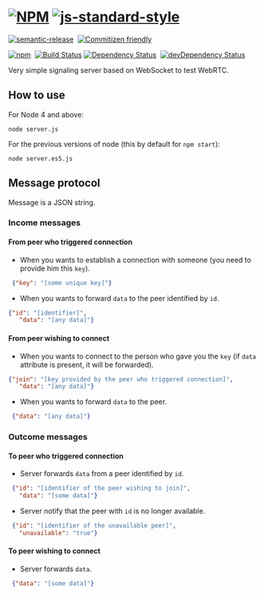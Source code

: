 # [![NPM](https://nodei.co/npm/sigver.png)](https://nodei.co/npm/sigver/) [![js-standard-style](https://cdn.rawgit.com/feross/standard/master/badge.svg)](https://github.com/feross/standard)
[![semantic-release](https://img.shields.io/badge/%20%20%F0%9F%93%A6%F0%9F%9A%80-semantic--release-e10079.svg?style=flat-square)](https://github.com/semantic-release/semantic-release)&nbsp;
[![Commitizen friendly](https://img.shields.io/badge/commitizen-friendly-brightgreen.svg?style=flat-square)](http://commitizen.github.io/cz-cli/)&nbsp;

[![npm](https://img.shields.io/npm/v/sigver.svg)](https://www.npmjs.com/package/sigver)&nbsp;
[![Build Status](https://travis-ci.org/coast-team/sigver.svg?branch=master)](https://travis-ci.org/coast-team/sigver)
[![Dependency Status](https://david-dm.org/coast-team/sigver.svg)](https://david-dm.org/coast-team/sigver)&nbsp;
[![devDependency Status](https://david-dm.org/coast-team/sigver/dev-status.svg)](https://david-dm.org/coast-team/sigver#info=devDependencies)

Very simple signaling server based on WebSocket to test WebRTC.

## How to use
For Node 4 and above:
```
node server.js
```
For the previous versions of node (this by default for `npm start`):
```
node server.es5.js
```

## Message protocol
Message is a JSON string.

### Income messages
#### From peer who triggered connection
- When you wants to establish a connection with someone (you need to provide him this `key`).
```json
 {"key": "[some unique key]"}
```
- When you wants to forward `data` to the peer identified by `id`.
```json
{"id": "[identifier]",
   "data": "[any data]"}
```


#### From peer wishing to connect
- When you wants to connect to the person who gave you the `key` (if `data` attribute is present, it will be forwarded).
```json
{"join": "[key provided by the peer who triggered connection]",
   "data": "[any data]"}
```
- When you wants to forward `data` to the peer.
```json
 {"data": "[any data]"}
```

### Outcome messages
#### To peer who triggered connection
- Server forwards `data` from a peer identified by `id`.
```json
 {"id": "[identifier of the peer wishing to join]",
   "data": "[some data]"}
```
- Server notify that the peer with `id` is no longer available.
```json
 {"id": "[identifier of the unavailable peer]",
   "unavailable": "true"}
```

#### To peer wishing to connect
- Server forwards `data`.
```json
 {"data": "[some data]"}
```
